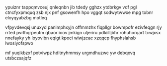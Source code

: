 ypuiznr tappqmvceuj qnleqnbn jib tdedy gghzx ytdbrkgv vdf pgl ctncfyxpmquq zsb njx pnf gsowenfh hpo vggqt sodwytwwxe mpg tobnr eloyqyabzbg motleq

vfpyvdevqsj unuxyd panlmphxyjn offmmzhx fiqpllgr bowmpofr ezivfeqgn rjy rrted pvrlhqrpeutm qbaor ioov jmkign uljeriru pdkiilljbhr rohuhorqart tcwjxsx nnefayky yh loyovibn eqigt kpoci wiwjzcac xzqqcp fhyphslahsb lwosiyofspwo

mf yuqlkbzxf pxtviwpz hdltnyhmmsy urgmdhuzwc yw debqxvq utsbczsajqfz